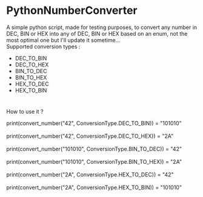 # PythonNumberConverter
A simple python script, made for testing purposes, to convert any number in DEC, BIN or HEX into any of DEC, BIN or HEX based on an enum, not the most optimal one but I'll update it sometime...
<br />
Supported conversion types :
- DEC_TO_BIN
- DEC_TO_HEX
- BIN_TO_DEC
- BIN_TO_HEX
- HEX_TO_DEC
- HEX_TO_BIN
#
How to use it ?

print(convert_number("42", ConversionType.DEC_TO_BIN))   = "101010" <br />
<br />
print(convert_number("42", ConversionType.DEC_TO_HEX))   = "2A"<br />
<br />
print(convert_number("101010", ConversionType.BIN_TO_DEC))  = "42"<br />
<br />
print(convert_number("101010", ConversionType.BIN_TO_HEX))  = "2A"<br />
<br />
print(convert_number("2A", ConversionType.HEX_TO_DEC))   = "42"<br />
<br />
print(convert_number("2A", ConversionType.HEX_TO_BIN))   = "101010"

